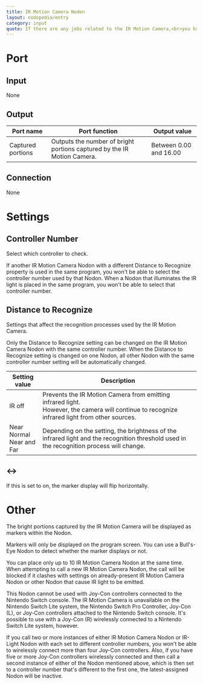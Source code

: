 ```yaml
---
title: IR Motion Camera Nodon
layout: nodopedia/entry
category: input
quote: If there are any jobs related to the IR Motion Camera,<br>you have to go through me.
---
```


# Port
## Input
None

## Output
<div class="table-wrapper"><table><thead><tr><th>Port name</th><th>Port function</th><th>Output value</th></tr></thead><tbody><tr><td>Captured portions</td><td>Outputs the number of bright portions captured by the IR Motion Camera.</td><td>Between 0.00 and 16.00</td></tr></tbody></table></div>

## Connection
None

# Settings
## Controller Number
Select which controller to check.

If another IR Motion Camera Nodon with a different Distance to Recognize property is used in the same program, you won't be able to select the controller number used by that Nodon.
When a Nodon that illuminates the IR light is placed in the same program, you won't be able to select that controller number.

## Distance to Recognize
Settings that affect the recognition processes used by the IR Motion Camera.

Only the Distance to Recognize setting can be changed on the IR Motion Camera Nodon with the same controller number. When the Distance to Recognize setting is changed on one Nodon, all other Nodon with the same controller number setting will be automatically changed.

<div class="table-wrapper"><table><thead><tr><th>Setting value</th><th>Description</th></tr></thead><tbody><tr><td>IR off</td><td>Prevents the IR Motion Camera from emitting infrared light.<br>However, the camera will continue to recognize infrared light from other sources.</td></tr><tr><td>Near<br>Normal<br>Near and Far</td><td>Depending on the setting, the brightness of the infrared light and the recognition threshold used in the recognition process will change.</td></tr></tbody></table></div>

<h2 id="flip">↔</h2>
If this is set to on, the marker display will flip horizontally.

# Other
The bright portions captured by the IR Motion Camera will be displayed as markers within the Nodon.

Markers will only be displayed on the program screen.
You can use a Bull's-Eye Nodon to detect whether the marker displays or not.

You can place only up to 10 IR Motion Camera Nodon at the same time.
When attempting to call a new IR Motion Camera Nodon, the call will be blocked if it clashes with settings on already-present IR Motion Camera Nodon or other Nodon that cause IR light to be emitted.

This Nodon cannot be used with Joy-Con controllers connected to the Nintendo Switch console.
The IR Motion Camera is unavailable on the Nintendo Switch Lite system, the Nintendo Switch Pro Controller, Joy-Con (L), or Joy-Con controllers attached to the Nintendo Switch console.
It's possible to use with a Joy-Con (R) wirelessly connected to a Nintendo Switch Lite system, however.

If you call two or more instances of either IR Motion Camera Nodon or IR-Light Nodon with each set to different controller numbers, you won't be able to wirelessly connect more than four Joy-Con controllers.
Also, if you have five or more Joy-Con controllers wirelessly connected and then call a second instance of either of the Nodon mentioned above, which is then set to a controller number that's different to the first one, the latest-assigned Nodon will be inactive.